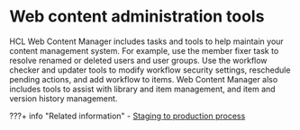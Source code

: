 # Web content administration tools

HCL Web Content Manager includes tasks and tools to help maintain your content management system. For example, use the member fixer task to resolve renamed or deleted users and user groups. Use the workflow checker and updater tools to modify workflow security settings, reschedule pending actions, and add workflow to items. Web Content Manager also includes tools to assist with library and item management, and item and version history management.


???+ info "Related information"
    - [Staging to production process](../../../deployment/manage/staging_to_production/overview_of_staging_to_prod/dep_ovr.md)

